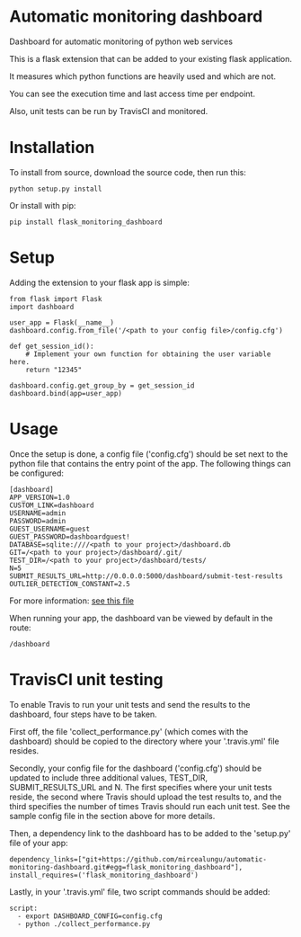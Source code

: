 # Automatic monitoring dashboard
Dashboard for automatic monitoring of python web services

This is a flask extension that can be added to your existing flask application.

It measures which python functions are heavily used and which are not. 

You can see the execution time and last access time per endpoint.

Also, unit tests can be run by TravisCI and monitored.

Installation
============
To install from source, download the source code, then run this:

    python setup.py install

Or install with pip:
    
    pip install flask_monitoring_dashboard
    
Setup
=====
Adding the extension to your flask app is simple:

    from flask import Flask
    import dashboard

    user_app = Flask(__name__)
    dashboard.config.from_file('/<path to your config file>/config.cfg')

    def get_session_id():
        # Implement your own function for obtaining the user variable here.
        return "12345"

    dashboard.config.get_group_by = get_session_id
    dashboard.bind(app=user_app)
    
Usage
=====
Once the setup is done, a config file ('config.cfg') should be set next to the python file that contains the entry point of the app.
The following things can be configured:

    [dashboard]
    APP_VERSION=1.0
    CUSTOM_LINK=dashboard
    USERNAME=admin
    PASSWORD=admin
    GUEST_USERNAME=guest
    GUEST_PASSWORD=dashboardguest!
    DATABASE=sqlite:////<path to your project>/dashboard.db
    GIT=/<path to your project>/dashboard/.git/
    TEST_DIR=/<path to your project>/dashboard/tests/
    N=5
    SUBMIT_RESULTS_URL=http://0.0.0.0:5000/dashboard/submit-test-results
    OUTLIER_DETECTION_CONSTANT=2.5

For more information: [see this file](dashboard/config.py)

When running your app, the dashboard van be viewed by default in the route:

    /dashboard

TravisCI unit testing
=====================
To enable Travis to run your unit tests and send the results to the dashboard, four steps have to be taken.

First off, the file 'collect_performance.py' (which comes with the dashboard) should be copied to the directory where your '.travis.yml' file resides.

Secondly, your config file for the dashboard ('config.cfg') should be updated to include three additional values, TEST_DIR, SUBMIT_RESULTS_URL and N.
The first specifies where your unit tests reside, the second where Travis should upload the test results to, and the third specifies the number of times Travis should run each unit test.
See the sample config file in the section above for more details.

Then, a dependency link to the dashboard has to be added to the 'setup.py' file of your app:

    dependency_links=["git+https://github.com/mircealungu/automatic-monitoring-dashboard.git#egg=flask_monitoring_dashboard"],
    install_requires=('flask_monitoring_dashboard')

Lastly, in your '.travis.yml' file, two script commands should be added:

    script:
      - export DASHBOARD_CONFIG=config.cfg
      - python ./collect_performance.py